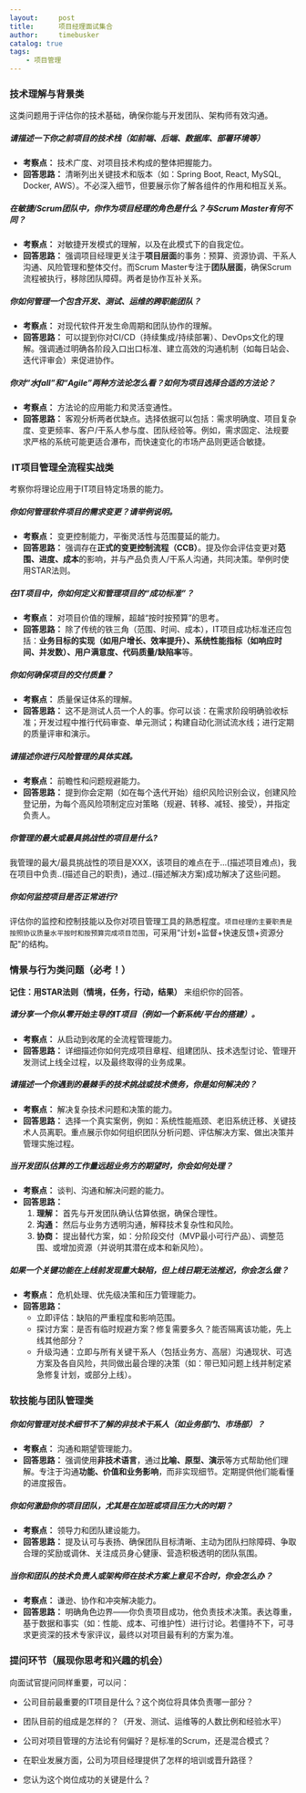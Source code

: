 ```yaml
---
layout:     post
title:      项目经理面试集合
author:     timebusker
catalog: true
tags:
    - 项目管理
---  
```


### 技术理解与背景类
这类问题用于评估你的技术基础，确保你能与开发团队、架构师有效沟通。
##### 请描述一下你之前项目的技术栈（如前端、后端、数据库、部署环境等）
- **考察点：** 技术广度、对项目技术构成的整体把握能力。
- **回答思路：** 清晰列出关键技术和版本（如：Spring Boot, React, MySQL, Docker, AWS）。不必深入细节，但要展示你了解各组件的作用和相互关系。
##### 在敏捷/Scrum团队中，你作为项目经理的角色是什么？与Scrum Master有何不同？
- **考察点：** 对敏捷开发模式的理解，以及在此模式下的自我定位。
- **回答思路：** 强调项目经理更关注于**项目层面**的事务：预算、资源协调、干系人沟通、风险管理和整体交付。而Scrum Master专注于**团队层面**，确保Scrum流程被执行，移除团队障碍。两者是协作互补关系。

##### **你如何管理一个包含开发、测试、运维的跨职能团队？**
- **考察点：** 对现代软件开发生命周期和团队协作的理解。
- **回答思路：** 可以提到你对CI/CD（持续集成/持续部署）、DevOps文化的理解。强调通过明确各阶段入口出口标准、建立高效的沟通机制（如每日站会、迭代评审会）来促进协作。

##### **你对“水fall”和“Agile”两种方法论怎么看？如何为项目选择合适的方法论？**
- **考察点：** 方法论的应用能力和灵活变通性。
- **回答思路：** 客观分析两者优缺点。选择依据可以包括：需求明确度、项目复杂度、变更频率、客户/干系人参与度、团队经验等。例如，需求固定、法规要求严格的系统可能更适合瀑布，而快速变化的市场产品则更适合敏捷。

###  IT项目管理全流程实战类
考察你将理论应用于IT项目特定场景的能力。
##### **你如何管理软件项目的需求变更？请举例说明。**
- **考察点：** 变更控制能力，平衡灵活性与范围蔓延的能力。
- **回答思路：** 强调存在**正式的变更控制流程（CCB）**。提及你会评估变更对**范围、进度、成本**的影响，并与产品负责人/干系人沟通，共同决策。举例时使用STAR法则。

##### **在IT项目中，你如何定义和管理项目的“成功标准”？**
- **考察点：** 对项目价值的理解，超越“按时按预算”的思考。
- **回答思路：** 除了传统的铁三角（范围、时间、成本），IT项目成功标准还应包括：**业务目标的实现（如用户增长、效率提升）、系统性能指标（如响应时间、并发数）、用户满意度、代码质量/缺陷率**等。

##### **你如何确保项目的交付质量？**
- **考察点：** 质量保证体系的理解。
- **回答思路：** 这不是测试人员一个人的事。你可以谈：在需求阶段明确验收标准；开发过程中推行代码审查、单元测试；构建自动化测试流水线；进行定期的质量评审和演示。

##### **请描述你进行风险管理的具体实践。**
- **考察点：** 前瞻性和问题规避能力。
- **回答思路：** 提到你会定期（如在每个迭代开始）组织风险识别会议，创建风险登记册，为每个高风险项制定应对策略（规避、转移、减轻、接受），并指定负责人。
##### 你管理的最大或最具挑战性的项目是什么? 
我管理的最大/最具挑战性的项目是XXX，该项目的难点在于...(描述项目难点)，我在项目中负责..(描述自己的职责)，通过..(描述解决方案)成功解决了这些问题。

##### 你如何监控项目是否正常进行? 
评估你的监控和控制技能以及你对项目管理工具的熟悉程度。`项目经理的主要职责是按照协议质量水平按时和按预算完成项目范围`，可采用“计划+监督+快速反馈+资源分配"的结构。
### 情景与行为类问题（必考！）
**记住：用STAR法则（情境，任务，行动，结果）** 来组织你的回答。
##### **请分享一个你从零开始主导的IT项目（例如一个新系统/平台的搭建）。**
- **考察点：** 从启动到收尾的全流程管理能力。
- **回答思路：** 详细描述你如何完成项目章程、组建团队、技术选型讨论、管理开发测试上线全过程，以及最终取得的业务成果。
##### **请描述一个你遇到的最棘手的技术挑战或技术债务，你是如何解决的？**
- **考察点：** 解决复杂技术问题和决策的能力。
- **回答思路：** 选择一个真实案例，例如：系统性能瓶颈、老旧系统迁移、关键技术人员离职。重点展示你如何组织团队分析问题、评估解决方案、做出决策并管理实施过程。
##### **当开发团队估算的工作量远超业务方的期望时，你会如何处理？**
- **考察点：** 谈判、沟通和解决问题的能力。
- **回答思路：**
    1. **理解：** 首先与开发团队确认估算依据，确保合理性。
    2. **沟通：** 然后与业务方透明沟通，解释技术复杂性和风险。
    3. **协商：** 提出替代方案，如：分阶段交付（MVP最小可行产品）、调整范围、或增加资源（并说明其潜在成本和新风险）。

##### **如果一个关键功能在上线前发现重大缺陷，但上线日期无法推迟，你会怎么做？**
- **考察点：** 危机处理、优先级决策和压力管理能力。
- **回答思路：**
    - 立即评估：缺陷的严重程度和影响范围。
    - 探讨方案：是否有临时规避方案？修复需要多久？能否隔离该功能，先上线其他部分？
    - 升级沟通：立即与所有关键干系人（包括业务方、高层）沟通现状、可选方案及各自风险，共同做出最合理的决策（如：带已知问题上线并制定紧急修复计划，或部分上线）。

### 软技能与团队管理类
##### **你如何管理对技术细节不了解的非技术干系人（如业务部门、市场部）？**
- **考察点：** 沟通和期望管理能力。
- **回答思路：** 强调使用**非技术语言**，通过**比喻、原型、演示**等方式帮助他们理解。专注于沟通**功能、价值和业务影响**，而非实现细节。定期提供他们能看懂的进度报告。

##### **你如何激励你的项目团队，尤其是在加班或项目压力大的时期？**
- **考察点：** 领导力和团队建设能力。
- **回答思路：** 提及认可与表扬、确保团队目标清晰、主动为团队扫除障碍、争取合理的奖励或调休、关注成员身心健康、营造积极透明的团队氛围。

##### **当你和团队的技术负责人或架构师在技术方案上意见不合时，你会怎么办？**
- **考察点：** 谦逊、协作和冲突解决能力。
- **回答思路：** 明确角色边界——你负责项目成功，他负责技术决策。表达尊重，基于数据和事实（如：性能、成本、可维护性）进行讨论。若僵持不下，可寻求更资深的技术专家评议，最终以对项目最有利的方案为准。

### 提问环节（展现你思考和兴趣的机会）
向面试官提问同样重要，可以问：
- 公司目前最重要的IT项目是什么？这个岗位将具体负责哪一部分？
    
- 团队目前的组成是怎样的？（开发、测试、运维等的人数比例和经验水平）
    
- 公司对项目管理的方法论有何偏好？是标准的Scrum，还是混合模式？
    
- 在职业发展方面，公司为项目经理提供了怎样的培训或晋升路径？
    
- 您认为这个岗位成功的关键是什么？

